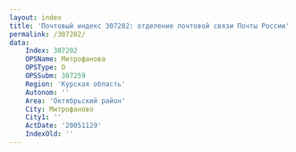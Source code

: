 ```yaml
---
layout: index
title: 'Почтовый индекс 307202: отделение почтовой связи Почты России'
permalink: /307202/
data:
    Index: 307202
    OPSName: Митрофанова
    OPSType: О
    OPSSubm: 307259
    Region: 'Курская область'
    Autonom: ''
    Area: 'Октябрьский район'
    City: Митрофаново
    City1: ''
    ActDate: '20051129'
    IndexOld: ''
---
```

